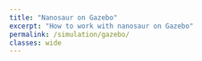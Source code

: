 ```yaml
---
title: "Nanosaur on Gazebo"
excerpt: "How to work with nanosaur on Gazebo"
permalink: /simulation/gazebo/
classes: wide
---
```

